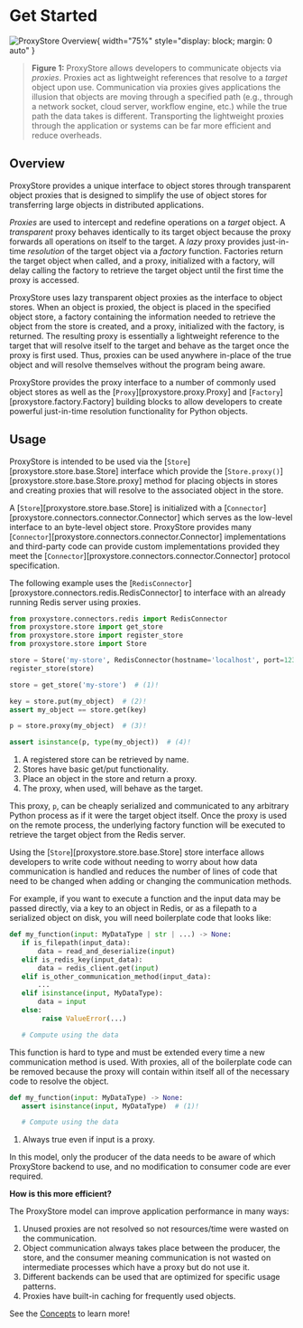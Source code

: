 # Get Started

![ProxyStore Overview](static/proxystore-overview.svg){ width="75%" style="display: block; margin: 0 auto" }
> **Figure 1:** ProxyStore allows developers to communicate objects via *proxies*.
> Proxies act as lightweight references that resolve to a *target* object upon use.
> Communication via proxies gives applications the illusion that objects are
> moving through a specified path (e.g., through a network socket, cloud
> server, workflow engine, etc.) while the true path the data takes is
> different. Transporting the lightweight proxies through the application or
> systems can be far more efficient and reduce overheads.

## Overview

ProxyStore provides a unique interface to object stores through transparent
object proxies that is designed to simplify the use of object stores for
transferring large objects in distributed applications.

*Proxies* are used to intercept and redefine operations on a *target* object.
A *transparent* proxy behaves identically to its target object
because the proxy forwards all operations on itself to the target.
A *lazy* proxy provides just-in-time *resolution* of the target object via
a *factory* function. Factories return the target object when called, and a
proxy, initialized with a factory, will delay calling the factory to retrieve
the target object until the first time the proxy is accessed.

ProxyStore uses lazy transparent object proxies as the interface to object
stores. When an object is proxied, the object is placed in the specified
object store, a factory containing the information needed to retrieve the
object from the store is created, and a proxy, initialized with the factory,
is returned.
The resulting proxy is essentially a lightweight reference to the target that
will resolve itself to the target and behave as the target once the proxy
is first used.
Thus, proxies can be used anywhere in-place of the true object and will
resolve themselves without the program being aware.

ProxyStore provides the proxy interface to a number of commonly used object
stores as well as the [`Proxy`][proxystore.proxy.Proxy] and
[`Factory`][proxystore.factory.Factory] building blocks to allow developers
to create powerful just-in-time resolution functionality for Python objects.

## Usage

ProxyStore is intended to be used via the
[`Store`][proxystore.store.base.Store] interface which provide the
[`Store.proxy()`][proxystore.store.base.Store.proxy] method for placing objects
in stores and creating proxies that will resolve to the associated object in
the store.

A [`Store`][proxystore.store.base.Store] is initialized with a
[`Connector`][proxystore.connectors.connector.Connector] which serves as the
low-level interface to an byte-level object store.
ProxyStore provides many
[`Connector`][proxystore.connectors.connector.Connector] implementations and
third-party code can provide custom implementations provided they meet the
[`Connector`][proxystore.connectors.connector.Connector] protocol
specification.

The following example uses the
[`RedisConnector`][proxystore.connectors.redis.RedisConnector] to interface
with an already running Redis server using proxies.

```python title="Basic ProxyStore Usage" linenums="1"
from proxystore.connectors.redis import RedisConnector
from proxystore.store import get_store
from proxystore.store import register_store
from proxystore.store import Store

store = Store('my-store', RedisConnector(hostname='localhost', port=1234))
register_store(store)

store = get_store('my-store')  # (1)!

key = store.put(my_object)  # (2)!
assert my_object == store.get(key)

p = store.proxy(my_object)  # (3)!

assert isinstance(p, type(my_object))  # (4)!
```

1. A registered store can be retrieved by name.
2. Stores have basic get/put functionality.
3. Place an object in the store and return a proxy.
4. The proxy, when used, will behave as the target.

This proxy, `p`, can be cheaply serialized and communicated to any
arbitrary Python process as if it were the target object itself. Once the
proxy is used on the remote process, the underlying factory function will
be executed to retrieve the target object from the Redis server.

Using the [`Store`][proxystore.store.base.Store] store interface allows
developers to write code without needing to worry about how data communication
is handled and reduces the number of lines of code that need to be changed
when adding or changing the communication methods.

For example, if you want to execute a function and the input data may be
passed directly, via a key to an object in Redis, or as a filepath to a
serialized object on disk, you will need boilerplate code that looks like:

```python linenums="1"
def my_function(input: MyDataType | str | ...) -> None:
   if is_filepath(input_data):
       data = read_and_deserialize(input)
   elif is_redis_key(input_data):
       data = redis_client.get(input)
   elif is_other_communication_method(input_data):
       ...
   elif isinstance(input, MyDataType):
       data = input
   else:
        raise ValueError(...)

   # Compute using the data
```

This function is hard to type and must be extended every time a new
communication method is used. With proxies, all of the boilerplate code
can be removed because the proxy will contain within itself all of the
necessary code to resolve the object.

```python linenums="1"
def my_function(input: MyDataType) -> None:
   assert isinstance(input, MyDataType)  # (1)!

   # Compute using the data
```

1. Always true even if input is a proxy.

In this model, only the producer of the data needs to be aware of which
ProxyStore backend to use, and no modification to consumer code are ever
required.

**How is this more efficient?**

The ProxyStore model can improve application performance in many ways:

1. Unused proxies are not resolved so not resources/time were wasted on the
   communication.
2. Object communication always takes place between the producer, the store, and
   the consumer meaning communication is not wasted on intermediate processes
   which have a proxy but do not use it.
3. Different backends can be used that are optimized for specific usage
   patterns.
4. Proxies have built-in caching for frequently used objects.

See the [Concepts](concepts/index.md) to learn more!
